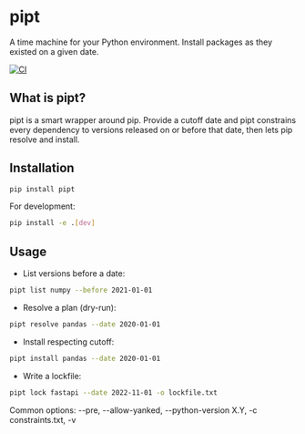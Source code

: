 # pipt

A time machine for your Python environment. Install packages as they existed on a given date.

[![CI](https://github.com/your-org/pipt/actions/workflows/ci.yml/badge.svg)](https://github.com/your-org/pipt/actions/workflows/ci.yml)

## What is pipt?

pipt is a smart wrapper around pip. Provide a cutoff date and pipt constrains every dependency to versions released on or before that date, then lets pip resolve and install.

## Installation

```bash
pip install pipt
```

For development:

```bash
pip install -e .[dev]
```

## Usage

- List versions before a date:

```bash
pipt list numpy --before 2021-01-01
```

- Resolve a plan (dry-run):

```bash
pipt resolve pandas --date 2020-01-01
```

- Install respecting cutoff:

```bash
pipt install pandas --date 2020-01-01
```

- Write a lockfile:

```bash
pipt lock fastapi --date 2022-11-01 -o lockfile.txt
```

Common options: --pre, --allow-yanked, --python-version X.Y, -c constraints.txt, -v
